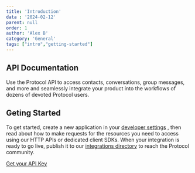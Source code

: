 ```yaml
---
title: 'Introduction'
data : '2024-02-12'
parent: null
order: 1
author: 'Alex B'
category: 'General'
tags: ["intro","getting-started"]
---
```


## API Documentation
Use the Protocol API to access contacts, conversations, group messages, and more and seamlessly integrate your product into the workflows of dozens of devoted Protocol users.

## Geting Started 
To get started, create a new application in your [developer settings](/dev-settings) , then read about how to make requests for the resources you need to 
access using our HTTP APIs or dedicated client SDKs. When your integration is ready to go live, publish it to our [integrations directory](/integration-directory) to reach the Protocol community.

[Get your API Key](/api-your-api-key)